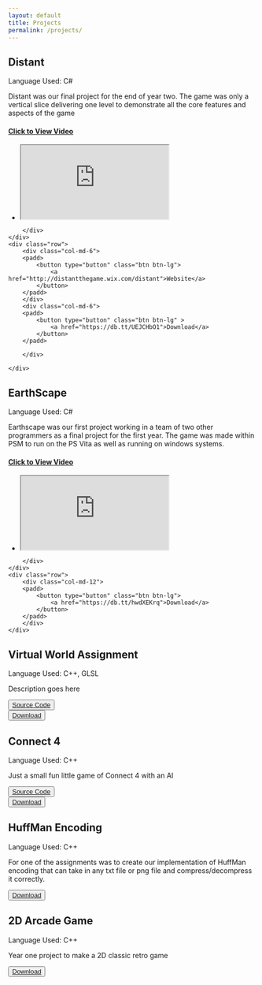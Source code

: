 ```yaml
---
layout: default
title: Projects
permalink: /projects/
---
```


<section>
<div class="container-fluid">
	<div class="row">
		<div class="col-md-12">
			<h1 class="text-center">
				Distant
			</h1>
			<p>Language Used: C#</p>
			<p>
				Distant was our final project for the end of year two. The game was only a vertical slice delivering one level to demonstrate all the core features and aspects of the game
			</p>
			<div class="panel-group">
				<div class="panel panel-default">
					<div class="panel-heading">
						<h4 class="panel-title">
							<a data-toggle="collapse" href="#collapse1">Click to View Video</a>
						</h4>
					</div>
					<div id="collapse1" class="panel-collapse collapse">
						<ul class="list-group">
							<li class="list-group-item">			
								<div class="embed-responsive embed-responsive-16by9">
									<iframe class="embed-responsive-item" src="https://www.youtube.com/embed/N_FhX8UT-WI"></iframe>
								</div>
							</li>
						</ul>
					</div>
				</div>
			</div>

		</div>
	</div>
	<div class="row">
		<div class="col-md-6">
		<padd>
			<button type="button" class="btn btn-lg">
				<a href="http://distantthegame.wix.com/distant">Website</a>
			</button>
		</padd>
		</div>
		<div class="col-md-6">
		<padd>
			<button type="button" class="btn btn-lg" >
				<a href="https://db.tt/UEJCHbO1">Download</a>
			</button>
		</padd>	
		
		</div>
		
	</div>
</div>
</section>
<section>
<div class="container-fluid">
	<div class="row">
		<div class="col-md-12">
			<h1 class="text-center">
				EarthScape
			</h1>
			<p>Language Used: C#</p>
			<p>
				Earthscape was our first project working in a team of two other programmers as a final project for the first year.
				The game was made within PSM to run on the PS Vita as well as running on windows systems.
				</p>
				<div class="panel-group">
				<div class="panel panel-default">
					<div class="panel-heading">
						<h4 class="panel-title">
							<a data-toggle="collapse" href="#collapse2">Click to View Video</a>
						</h4>
					</div>
					<div id="collapse2" class="panel-collapse collapse">
						<ul class="list-group">
							<li class="list-group-item">			
								<div class="embed-responsive embed-responsive-16by9">
									<iframe class="embed-responsive-item" src="https://www.youtube.com/embed/aMl3VcBX_tY"></iframe>
								</div>
							</li>
						</ul>
					</div>
				</div>
			</div>

		</div>
	</div>
	<div class="row">
		<div class="col-md-12">
		<padd>
			<button type="button" class="btn btn-lg">
				<a href="https://db.tt/hwdXEKrq">Download</a>
			</button>
		</padd>
		</div>
	</div>
</div>
</section>
<section>
<div class="container-fluid">
	<div class="row">
		<div class="col-md-12">
			<h1 class="text-center">
				Virtual World Assignment
			</h1>
			<p>Language Used: C++, GLSL</p>
			<p>
				Description goes here
			</p>
		</div>
	</div>
	<div class="row">
		<div class="col-md-6">
		<padd>
			<button type="button" class="btn btn-lg">
				<a href="https://github.com/rel-alam/OpenGlProject">Source Code</a>
			</button>
		</padd>
		</div>
		<div class="col-md-6">
		<padd>
			<button type="button" class="btn btn-lg" >
				<a href="/">Download</a>
			</button>
		</padd>
		</div>
	</div>
</div>
</section>
<section>
<div class="container-fluid">
	<div class="row">
		<div class="col-md-12">
			<h1 class="text-center">
				Connect 4
			</h1>
			<p>Language Used: C++</p>
			<p>
				Just a small fun little game of Connect 4 with an AI
			</p>
		</div>
	</div>
	<div class="row">
		<div class="col-md-6">
		<padd>
			<button type="button" class="btn btn-lg">
				<a href="https://github.com/rel-alam/OpenGlProject">Source Code</a>
			</button>
		</padd>
		</div>
		<div class="col-md-6">
		<padd>
			<button type="button" class="btn btn-lg" >
				<a href="/">Download</a>
			</button>
		</padd>
		</div>
	</div>
</div>
</section>
<section>
<div class="container-fluid">
	<div class="row">
		<div class="col-md-12">
			<h1 class="text-center">
				HuffMan Encoding
			</h1>
			<p>Language Used: C++</p>
			<p>
				For one of the assignments was to create our 
				implementation of HuffMan encoding that can 
				take in any txt file or png file and compress/decompress it correctly.
			</p>
		</div>
	</div>
		<div class="col-md-12">
		<padd>
			<button type="button" class="btn btn-lg" >
				<a href="/">Download</a>
			</button>
		</padd>
		</div>
	</div>

</section>
<section>
<div class="container-fluid">
	<div class="row">
		<div class="col-md-12">
			<h1 class="text-center">
				2D Arcade Game
			</h1>
			<p>Language Used: C++</p>
			<p>
				Year one project to make a 2D classic retro game
			</p>
		</div>
	</div>
		<div class="col-md-12">
		<padd>
			<button type="button" class="btn btn-lg" >
				<a href="/">Download</a>
			</button>
		</padd>
		</div>
	</div>
</div>
</section>



